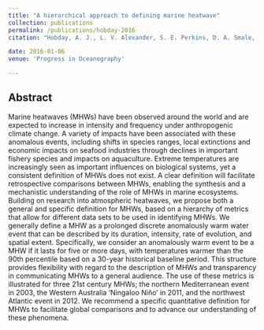 ```yaml
---
title: "A hierarchical approach to defining marine heatwave"
collection: publications
permalink: /publications/hobday-2016
citation: "Hobday, A. J., L. V. Alexander, S. E. Perkins, D. A. Smale, S. C. Straub, J. Benthuysen, M. T. Burrows, M. G. Donat, M. Feng, N. J. Holbrook, P. J. Moore, E. C. J. Oliver, <b>H. A. Scannell</b>, A. Sen Gupta and T. Wernberg (2016), A hierarchical approach to defining marine heatwaves, <i>Prog. Oceanogr.</i>, 141: 227-238, DOI: <a href='https://doi.org/10.1016/j.pocean.2015.12.014'>10.1016/j.pocean.2015.12.014</a>"

date: 2016-01-06
venue: 'Progress in Oceanography'

---
```



## Abstract
Marine heatwaves (MHWs) have been observed around the world and are expected to increase in intensity and frequency under anthropogenic climate change. A variety of impacts have been associated with these anomalous events, including shifts in species ranges, local extinctions and economic impacts on seafood industries through declines in important fishery species and impacts on aquaculture. Extreme temperatures are increasingly seen as important influences on biological systems, yet a consistent definition of MHWs does not exist. A clear definition will facilitate retrospective comparisons between MHWs, enabling the synthesis and a mechanistic understanding of the role of MHWs in marine ecosystems. Building on research into atmospheric heatwaves, we propose both a general and specific definition for MHWs, based on a hierarchy of metrics that allow for different data sets to be used in identifying MHWs. We generally define a MHW as a prolonged discrete anomalously warm water event that can be described by its duration, intensity, rate of evolution, and spatial extent. Specifically, we consider an anomalously warm event to be a MHW if it lasts for five or more days, with temperatures warmer than the 90th percentile based on a 30-year historical baseline period. This structure provides flexibility with regard to the description of MHWs and transparency in communicating MHWs to a general audience. The use of these metrics is illustrated for three 21st century MHWs; the northern Mediterranean event in 2003, the Western Australia ‘Ningaloo Niño’ in 2011, and the northwest Atlantic event in 2012. We recommend a specific quantitative definition for MHWs to facilitate global comparisons and to advance our understanding of these phenomena.
